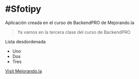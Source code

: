 #Sfotipy
=======

Aplicación creada en el curso de BackendPRO de Mejorando.la

>Ya vamos en la tercera clase del curso de BackendPRO

Lista desdordenada
* Uno
* Dos
* Tres

[Visit Mejorando.la](www.mejorando.la)
